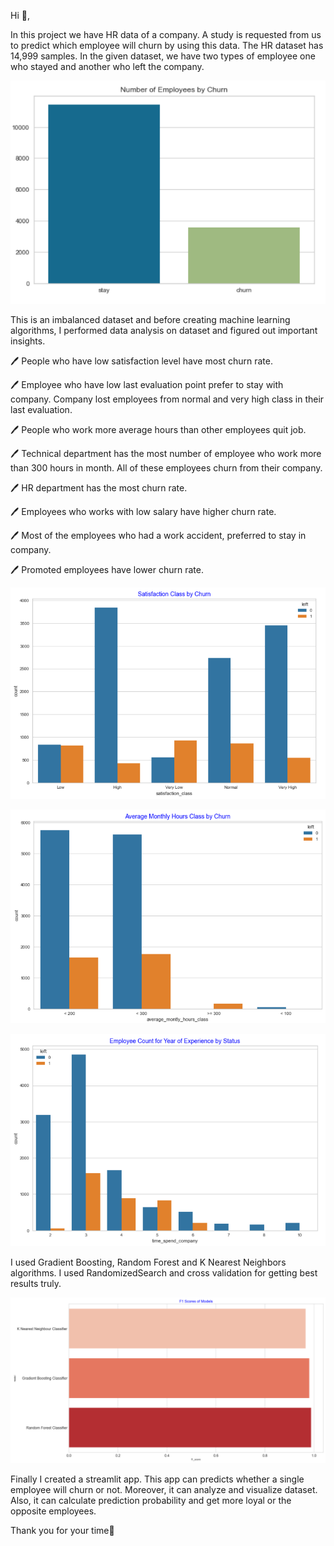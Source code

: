Hi :wave:,

In this project we have HR data of a company. A study is requested from us to predict which employee will churn by using this data. The HR dataset has 14,999 samples. In the given dataset, we have two types of employee one who stayed and another who left the company.

![Churn](https://github.com/M-Rasit/Employee-Churn-Project/blob/master/images/churn.png?raw=true)


This is an imbalanced dataset and before creating machine learning algorithms, I performed data analysis on dataset and figured out important insights.

:pen: People who have low satisfaction level have most churn rate.

:pen: Employee who have low last evaluation point prefer to stay with company. Company lost employees from normal and very high class in their last evaluation.

:pen: People who work more average hours than other employees quit job.

:pen: Technical department has the most number of employee who work more than 300 hours in month. All of these employees churn from their company. 

:pen: HR department has the most churn rate.

:pen: Employees who works with low salary have higher churn rate.

:pen: Most of the employees who had a work accident, preferred to stay in company.

:pen: Promoted employees have lower churn rate.

![Satisfaction Level](https://github.com/M-Rasit/Employee-Churn-Project/blob/master/images/satisfaction%20by%20churn.png?raw=true)

![Average Monthly Hours](https://github.com/M-Rasit/Employee-Churn-Project/blob/master/images/Average%20Monthly%20Hours.png?raw=true)

![Time Spend in Company](https://github.com/M-Rasit/Employee-Churn-Project/blob/master/images/time_spend_company.png?raw=true)

I used Gradient Boosting, Random Forest and K Nearest Neighbors algorithms. I used RandomizedSearch and cross validation for getting best results truly.

![Models](https://github.com/M-Rasit/Employee-Churn-Project/blob/master/images/models.png?raw=true)

Finally I created a streamlit app. This app can predicts whether a single employee will churn or not. Moreover, it can analyze and visualize dataset. Also, it can calculate prediction probability and get more loyal or the opposite employees.

Thank you for your time:tulip:
